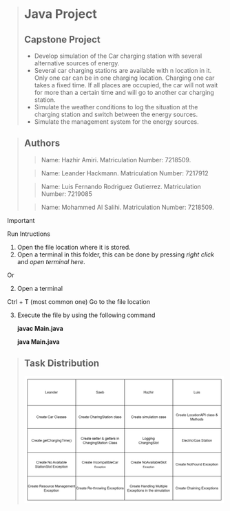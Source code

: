 > # Java Project
> ## Capstone Project
> - Develop simulation of the Car charging station with several alternative
sources of energy.
> - Several car charging stations are available with n location in it. Only one car
can be in one charging location. Charging one car takes a fixed time. If all
places are occupied, the car will not wait for more than a certain time and
will go to another car charging station.
> - Simulate the weather conditions to log the situation at the charging station
and switch between the energy sources.
> - Simulate the management system for the energy sources.

> ## Authors
>> Name: Hazhir Amiri.
>> Matriculation Number: 7218509.
>
>> Name: Leander Hackmann.
>> Matriculation Number: 7217912
>
>> Name: Luis Fernando Rodriguez Gutierrez.
>> Matriculation Number: 7219085
>
>> Name: Mohammed Al Salihi.
>> Matriculation Number: 7218509.

> [!IMPORTANT]
> Run Intructions
> 1. Open the file location where it is stored.
> 2. Open a terminal in this folder, this can be done by pressing *right click* and *open terminal here*.
>
> Or
>
> 2. Open a terminal
>    
>   Ctrl + T (most common one)
>   Go to the file location
> 
> 3. Execute the file by using the following command
>
>    **javac Main.java**
>    
>    **java Main.java**


> ## Task Distribution
> ![Alt text](image.png)
